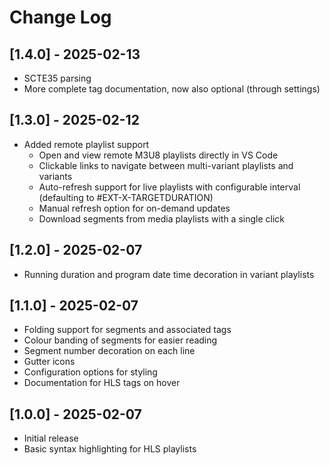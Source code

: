 # Change Log

## [1.4.0] - 2025-02-13
- SCTE35 parsing
- More complete tag documentation, now also optional (through settings)

## [1.3.0] - 2025-02-12
- Added remote playlist support
  - Open and view remote M3U8 playlists directly in VS Code
  - Clickable links to navigate between multi-variant playlists and variants
  - Auto-refresh support for live playlists with configurable interval (defaulting to #EXT-X-TARGETDURATION)
  - Manual refresh option for on-demand updates
  - Download segments from media playlists with a single click

## [1.2.0] - 2025-02-07
- Running duration and program date time decoration in variant playlists

## [1.1.0] - 2025-02-07

- Folding support for segments and associated tags
- Colour banding of segments for easier reading
- Segment number decoration on each line
- Gutter icons
- Configuration options for styling
- Documentation for HLS tags on hover

## [1.0.0] - 2025-02-07

- Initial release
- Basic syntax highlighting for HLS playlists
